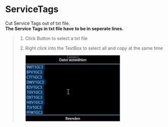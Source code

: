 # ServiceTags

Cut Service Tags out of txt file.  
**The Service Tags in txt file have to be in seperate lines.**  

>1. Click Button to select a txt file  
>2. Right click into the TextBox to select all and copy at the same time  
>
>    ![Screenshot](/ServiceTags/ServiceTags.png)
